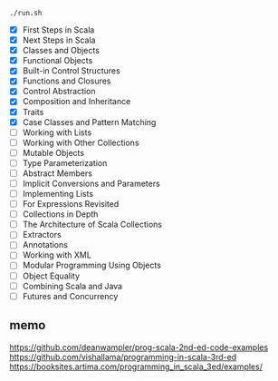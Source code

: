 ```
./run.sh
```

- [x] First Steps in Scala
- [x] Next Steps in Scala
- [x] Classes and Objects
- [x] Functional Objects
- [x] Built-in Control Structures
- [x] Functions and Closures
- [x] Control Abstraction
- [x] Composition and Inheritance
- [x] Traits
- [x] Case Classes and Pattern Matching
- [ ] Working with Lists
- [ ] Working with Other Collections
- [ ] Mutable Objects
- [ ] Type Parameterization
- [ ] Abstract Members
- [ ] Implicit Conversions and Parameters
- [ ] Implementing Lists
- [ ] For Expressions Revisited
- [ ] Collections in Depth
- [ ] The Architecture of Scala Collections
- [ ] Extractors
- [ ] Annotations
- [ ] Working with XML
- [ ] Modular Programming Using Objects
- [ ] Object Equality
- [ ] Combining Scala and Java
- [ ] Futures and Concurrency

## memo

https://github.com/deanwampler/prog-scala-2nd-ed-code-examples
https://github.com/vishallama/programming-in-scala-3rd-ed
https://booksites.artima.com/programming_in_scala_3ed/examples/
